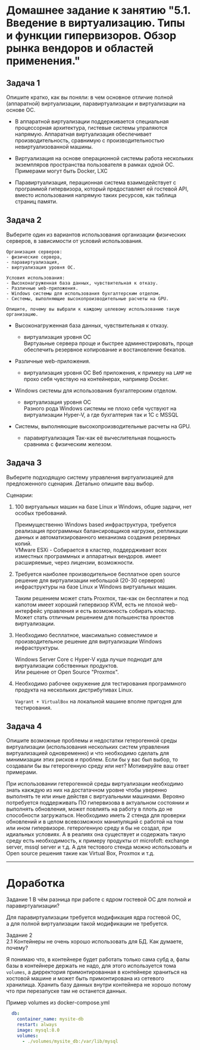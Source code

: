 # Домашнее задание к занятию "5.1. Введение в виртуализацию. Типы и функции гипервизоров. Обзор рынка вендоров и областей применения."


## Задача 1

Опишите кратко, как вы поняли: в чем основное отличие полной (аппаратной) виртуализации, паравиртуализации и виртуализации на основе ОС.

- В аппаратной виртуализации поддерживается специальная процессорная архитектура, гистевые системы упраляются напрямую. Аппаратная виртуализация обеспечивает производительность, сравнимую с производительностью невиртуализованной машины.

- Виртуализация на основе операционной системы работа нескольких экземпляров пространства пользователя в рамках одной ОС. Примерами могут быть Docker, LXC

- Паравиртуализация, перационная система взаимодействует с программой гипервизора, который предоставляет ей гостевой API, вместо использования напрямую таких ресурсов, как таблица страниц памяти.


## Задача 2

Выберите один из вариантов использования организации физических серверов, в зависимости от условий использования.

    Организация серверов:
    - физические сервера,
    - паравиртуализация,
    - виртуализация уровня ОС.

    Условия использования:
    - Высоконагруженная база данных, чувствительная к отказу.
    - Различные web-приложения.
    - Windows системы для использования бухгалтерским отделом.
    - Системы, выполняющие высокопроизводительные расчеты на GPU.

    Опишите, почему вы выбрали к каждому целевому использованию такую организацию.  

- Высоконагруженная база данных, чувствительная к отказу.  
    - виртуализация уровня ОС  
    Виртуаьные сервера проще и быстрее админестрировать, проще обеспечить резервное копирование и востановление бекапов.

- Различные web-приложения.
    - виртуализация уровня ОС
    Веб приложения, к примеру на `LAMP` не прохо себя чувствую на контейнерах, например Docker.

- Windows системы для использования бухгалтерским отделом.
    - виртуализация уровня ОС  
    Разного рода Windows системы не плохо себя чуствуют на виртуализации Hyper-V, а где бухгалтерия так и 1С с MSSQL  

- Системы, выполняющие высокопроизводительные расчеты на GPU.  
    - паравиртуализация
    Так-как её вычеслительная пощьность сравнима с физическим железом.  


## Задача 3

Выберите подходящую систему управления виртуализацией для предложенного сценария. Детально опишите ваш выбор.

Сценарии:

1. 100 виртуальных машин на базе Linux и Windows, общие задачи, нет особых требований.  

    Преимущественно Windows based инфраструктура, требуется реализация программных балансировщиков нагрузки, репликации данных и автоматизированного механизма создания резервных копий.  
    VMware ESXi - Собирается в кластер, поддердживает всех изместных программных и аппаратных вендоров. имеет расширяемые, через лицензии, возможности.  

2. Требуется наиболее производительное бесплатное open source решение для виртуализации небольшой (20-30 серверов) инфраструктуры на базе Linux и Windows виртуальных машин.  

    Таким решением может стать Proxmox, так-как он бесплатен и под капотом имеет хороший гипервизор KVM, есть не плохой web-интерфейс управления и есть возможность собирать кластер. Может стать отличным решением для польшенства проектов виртуализации. 

3. Необходимо бесплатное, максимально совместимое и производительное решение для виртуализации Windows инфраструктуры.  

    Windows Server Core с Hyper-V куда лучше поднодит для виртуализации собственных продуктов.  
    Или решение от Open Source "Proxmox".   

4. Необходимо рабочее окружение для тестирования программного продукта на нескольких дистрибутивах Linux.  

    `Vagrant + VirtualBox` на локальной машине вполне пригодня для тестирования.  


## Задача 4

Опишите возможные проблемы и недостатки гетерогенной среды виртуализации (использования нескольких систем управления виртуализацией одновременно) и что необходимо сделать для минимизации этих рисков и проблем. Если бы у вас был выбор, то создавали бы вы гетерогенную среду или нет? Мотивируйте ваш ответ примерами.

При использовании гетерогенной среды виртуализации необходимо знать какждую из них на достатачном уровне чтобы уверенно выполнять те или иные действя с виртуальными машинами.
Верояно потребуется поддерживать ПО гипервизова в актуальном состоянии и выполнять обновления, может повлиять на работу в плоть до не способности загружаться.
Необходимо иметь 2 стенда для проверки обновлений и в целом всевозможнох манипуляций с работой на том или ином гипервизоре.
гетерогенную среду я бы не создал, при идиальных условиях. А в реалиях она существует и содержать такую среду есть необходимость, к примеру продукты от microfoft: exchange server, mssql server и т.д.
А для тестового стенда можно использовать и Open source решения такие как Virtual Box, Proxmox и т.д. 

---

# Доработка

Задание 1
В чём разница при работе с ядром гостевой ОС для полной и паравиртуализации?

Для паравиртуализации требуется модификация ядра гостевой ОС,  
а для полной виртуализации такой модификации не требуется.


Задание 2  
2.1 Контейнеры не очень хорошо использовать для БД. Как думаете, почему?  

Я понимаю что, в контейнере будет работать только сама субд а, фалы базы в контейнере держать не надо, для этого используется тома `volumes`, а дирректория примонтированная в контейнере храниться на хостовой машине и может быть примонтирована из сетевого хранилища. 
Хранить базу данных внутри контейнера не хорошо потому что при перезапуске там не останется данных. 

Пример volumes из docker-compose.yml   
```yaml
  db:
    container_name: mysite-db
    restart: always
    image: mysql:8.0
    volumes:
      - ./volumes/mysite_db:/var/lib/mysql
```
